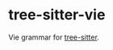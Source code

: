 # tree-sitter-vie

Vie grammar for [tree-sitter](https://tree-sitter.github.io/tree-sitter/index.html).

